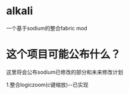 # alkali
一个基于sodium的整合fabric mod

# 这个项目可能公布什么？
这里将会公布sodium已修改的部分和未来修改计划

1.整合logiczoom(c键缩放)--已实现
